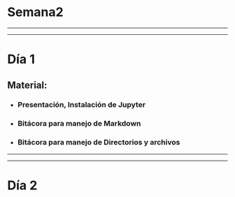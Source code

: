 # Semana2

---
---

# Día 1
## **Material:**
* ### Presentación, Instalación de Jupyter
* ### Bitácora para manejo de Markdown
* ### Bitácora para manejo de Directorios y archivos

---
---

# Día 2
